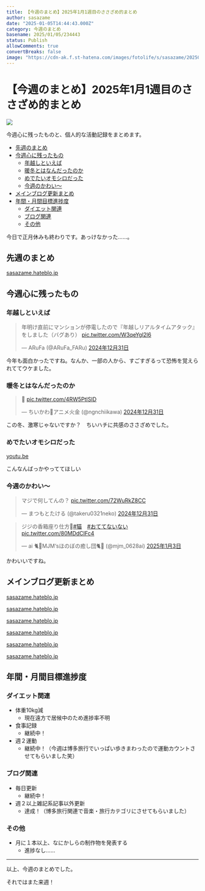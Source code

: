```yaml
---
title: 【今週のまとめ】2025年1月1週目のささざめ的まとめ
author: sasazame
date: "2025-01-05T14:44:43.000Z"
category: 今週のまとめ
basename: 2025/01/05/234443
status: Publish
allowComments: true
convertBreaks: false
image: "https://cdn-ak.f.st-hatena.com/images/fotolife/s/sasazame/20250105/20250105234415.png"
---
```

# 【今週のまとめ】2025年1月1週目のささざめ的まとめ

![](https://cdn-ak.f.st-hatena.com/images/fotolife/s/sasazame/20250105/20250105234415.png)

今週心に残ったものと、個人的な活動記録をまとめます。

<!-- Extended Body -->

-   [先週のまとめ](#先週のまとめ)
-   [今週心に残ったもの](#今週心に残ったもの)
    -   [年越しといえば](#年越しといえば)
    -   [暖冬とはなんだったのか](#暖冬とはなんだったのか)
    -   [めでたいオモシロだった](#めでたいオモシロだった)
    -   [今週のかわい～](#今週のかわい)
-   [メインブログ更新まとめ](#メインブログ更新まとめ)
-   [年間・月間目標進捗度](#年間月間目標進捗度)
    -   [ダイエット関連](#ダイエット関連)
    -   [ブログ関連](#ブログ関連)
    -   [その他](#その他)

今日で正月休みも終わりです。あっけなかった……。

## 先週のまとめ

[sasazame.hateblo.jp](https://sasazame.hateblo.jp/entry/2024/12/29/221649)

## 今週心に残ったもの

### 年越しといえば

> 年明け直前にマンションが停電したので『年越しリアルタイムアタック』をしました（バグあり） [pic.twitter.com/W3qeYgl2l6](https://t.co/W3qeYgl2l6)
> 
> — ARuFa (@ARuFa\_FARu) [2024年12月31日](https://twitter.com/ARuFa_FARu/status/1874132382321959421?ref_src=twsrc%5Etfw)

今年も面白かったですね。なんか、一部の人から、すごすぎるって恐怖を覚えられててウケました。

### 暖冬とはなんだったのか

> 🌄 [pic.twitter.com/4RW5PtISID](https://t.co/4RW5PtISID)
> 
> — ちいかわ💫アニメ火金 (@ngnchiikawa) [2024年12月31日](https://twitter.com/ngnchiikawa/status/1874193434661314680?ref_src=twsrc%5Etfw)

この冬、激寒じゃないですか？　ちいハチに共感のささざめでした。

### めでたいオモシロだった

[youtu.be](https://youtu.be/tZ2FMxQ1_mc?si=9qJpPd8alc-bj_ub)

こんなんばっかやっててほしい

### 今週のかわい～

> マジで何してんの？ [pic.twitter.com/72WuRkZ8CC](https://t.co/72WuRkZ8CC)
> 
> — まつもとたける (@takeru0321neko) [2024年12月31日](https://twitter.com/takeru0321neko/status/1874039626836689009?ref_src=twsrc%5Etfw)

> ジジの香箱座り仕方🥰[#猫](https://twitter.com/hashtag/%E7%8C%AB?src=hash&ref_src=twsrc%5Etfw)　[#おててないない](https://twitter.com/hashtag/%E3%81%8A%E3%81%A6%E3%81%A6%E3%81%AA%E3%81%84%E3%81%AA%E3%81%84?src=hash&ref_src=twsrc%5Etfw) [pic.twitter.com/80MDdCIFc4](https://t.co/80MDdCIFc4)
> 
> — ai 🐈🐾MJM‘sほのぼの癒し団🐈🐾 (@mjm\_0628ai) [2025年1月3日](https://twitter.com/mjm_0628ai/status/1875133081751036363?ref_src=twsrc%5Etfw)

かわいいですね。

## メインブログ更新まとめ

[sasazame.hateblo.jp](https://sasazame.hateblo.jp/entry/2024/12/30/232310)

[sasazame.hateblo.jp](https://sasazame.hateblo.jp/entry/2024/12/31/225612)

[sasazame.hateblo.jp](https://sasazame.hateblo.jp/entry/2025/01/01/215208)

[sasazame.hateblo.jp](https://sasazame.hateblo.jp/entry/2025/01/02/223756)

[sasazame.hateblo.jp](https://sasazame.hateblo.jp/entry/2025/01/03/230507)

[sasazame.hateblo.jp](https://sasazame.hateblo.jp/entry/2025/01/04/220856)

  

## 年間・月間目標進捗度

### ダイエット関連

-   体重10kg減
    -   現在遠方で居候中のため進捗率不明
-   食事記録
    -   継続中！
-   週２運動
    -   継続中！（今週は博多旅行でいっぱい歩きまわったので運動カウントさせてもらいました笑）

### ブログ関連

-   毎日更新
    -   継続中！
-   週２以上雑記系記事以外更新
    -   達成！（博多旅行関連で音楽・旅行カテゴリにさせてもらいました）

### その他

-   月に１本以上、なにかしらの制作物を発表する
    -   進捗なし……

* * *

以上、今週のまとめでした。

それではまた来週！